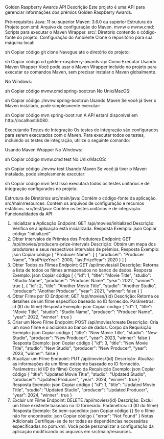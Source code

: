 Golden Raspberry Awards API
Descrição
Este projeto é uma API para gerenciar informações dos prêmios Golden Raspberry Awards.

Pré-requisitos
Java: 11 ou superior
Maven: 3.6.0 ou superior
Estrutura do Projeto
pom.xml: Arquivo de configuração do Maven.
mvnw e mvnw.cmd: Scripts para executar o Maven Wrapper.
src/: Diretório contendo o código-fonte do projeto.
Configuração do Ambiente
Clone o repositório para sua máquina local:

sh
Copiar código
git clone <url-do-repositorio>
Navegue até o diretório do projeto:

sh
Copiar código
cd golden-raspberry-awards-api
Como Executar
Usando Maven Wrapper
Você pode usar o Maven Wrapper incluído no projeto para executar os comandos Maven, sem precisar instalar o Maven globalmente.

No Windows:

sh
Copiar código
mvnw.cmd spring-boot:run
No Unix/MacOS:

sh
Copiar código
./mvnw spring-boot:run
Usando Maven
Se você já tiver o Maven instalado, pode simplesmente executar:

sh
Copiar código
mvn spring-boot:run
A API estará disponível em http://localhost:8080.

Executando Testes de Integração
Os testes de integração são configurados para serem executados com o Maven. Para executar todos os testes, incluindo os testes de integração, utilize o seguinte comando:

Usando Maven Wrapper
No Windows:

sh
Copiar código
mvnw.cmd test
No Unix/MacOS:

sh
Copiar código
./mvnw test
Usando Maven
Se você já tiver o Maven instalado, pode simplesmente executar:

sh
Copiar código
mvn test
Isso executará todos os testes unitários e de integração configurados no projeto.

Estrutura de Diretórios
src/main/java: Contém o código-fonte da aplicação.
src/main/resources: Contém os arquivos de configuração e recursos estáticos.
src/test/java: Contém os testes unitários e de integração.
Funcionalidades da API
1. Inicializar a Aplicação
Endpoint: GET /api/movies/initialized
Descrição: Verifica se a aplicação está inicializada.
Resposta Exemplo:
json
Copiar código
"Initialized"
2. Obter Intervalos de Prêmios dos Produtores
Endpoint: GET /api/movies/producers-prize-intervals
Descrição: Obtém um mapa dos produtores e seus respectivos intervalos de prêmios.
Resposta Exemplo:
json
Copiar código
{
  "Producer Name": [
    {
      "producer": "Producer Name",
      "firstPrizeYear": 2000,
      "lastPrizeYear": 2020
    }
  ]
}
3. Obter Todos os Filmes
Endpoint: GET /api/movies/all
Descrição: Retorna a lista de todos os filmes armazenados no banco de dados.
Resposta Exemplo:
json
Copiar código
[
  {
    "id": 1,
    "title": "Movie Title",
    "studio": "Studio Name",
    "producer": "Producer Name",
    "year": 2022,
    "winner": true
  },
  {
    "id": 2,
    "title": "Another Movie Title",
    "studio": "Another Studio",
    "producer": "Another Producer",
    "year": 2021,
    "winner": false
  }
]
4. Obter Filme por ID
Endpoint: GET /api/movies/{id}
Descrição: Retorna os detalhes de um filme específico baseado no ID fornecido.
Parâmetros: id (ID do filme)
Resposta Exemplo:
json
Copiar código
{
  "id": 1,
  "title": "Movie Title",
  "studio": "Studio Name",
  "producer": "Producer Name",
  "year": 2022,
  "winner": true
}
5. Criar um Novo Filme
Endpoint: POST /api/movies/create
Descrição: Cria um novo filme e o adiciona ao banco de dados.
Corpo da Requisição Exemplo:
json
Copiar código
{
  "title": "New Movie Title",
  "studio": "New Studio",
  "producer": "New Producer",
  "year": 2023,
  "winner": false
}
Resposta Exemplo:
json
Copiar código
{
  "id": 3,
  "title": "New Movie Title",
  "studio": "New Studio",
  "producer": "New Producer",
  "year": 2023,
  "winner": false
}
6. Atualizar um Filme
Endpoint: PUT /api/movies/{id}
Descrição: Atualiza as informações de um filme existente baseado no ID fornecido.
Parâmetros: id (ID do filme)
Corpo da Requisição Exemplo:
json
Copiar código
{
  "title": "Updated Movie Title",
  "studio": "Updated Studio",
  "producer": "Updated Producer",
  "year": 2024,
  "winner": true
}
Resposta Exemplo:
json
Copiar código
{
  "id": 1,
  "title": "Updated Movie Title",
  "studio": "Updated Studio",
  "producer": "Updated Producer",
  "year": 2024,
  "winner": true
}
7. Excluir um Filme
Endpoint: DELETE /api/movies/{id}
Descrição: Exclui um filme existente baseado no ID fornecido.
Parâmetros: id (ID do filme)
Resposta Exemplo:
Se bem-sucedido:
json
Copiar código
{}
Se o filme não for encontrado:
json
Copiar código
{
  "error": "Not Found"
}
Notas Adicionais
Certifique-se de ter todas as dependências necessárias especificadas no pom.xml.
Você pode personalizar a configuração da aplicação modificando os arquivos em src/main/resources.
